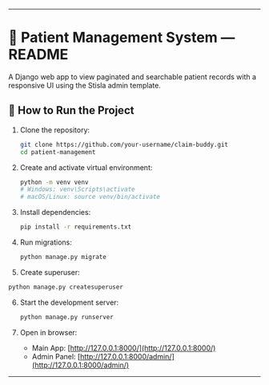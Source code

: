 
---

# 🏥 Patient Management System — README

A Django web app to view paginated and searchable patient records with a responsive UI using the Stisla admin template.

## 🔧 How to Run the Project

1. Clone the repository:

   ```bash
   git clone https://github.com/your-username/claim-buddy.git
   cd patient-management
   ```

2. Create and activate virtual environment:

   ```bash
   python -m venv venv
   # Windows: venv\Scripts\activate
   # macOS/Linux: source venv/bin/activate
   ```

3. Install dependencies:

   ```bash
   pip install -r requirements.txt
   ```

4. Run migrations:

   ```bash
   python manage.py migrate
   ```

5.  Create superuser:

   ```bash
   python manage.py createsuperuser
   ```

6. Start the development server:

   ```bash
   python manage.py runserver
   ```

7. Open in browser:

   * Main App: [http://127.0.0.1:8000/](http://127.0.0.1:8000/)
   * Admin Panel: [http://127.0.0.1:8000/admin/](http://127.0.0.1:8000/admin/)



---


